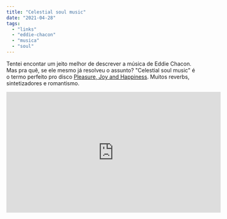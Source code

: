 ```yaml
---
title: "Celestial soul music"
date: "2021-04-28"
tags: 
  - "links"
  - "eddie-chacon"
  - "musica"
  - "soul"
---
```


Tentei encontar um jeito melhor de descrever a música de Eddie Chacon. Mas pra quê, se ele mesmo já resolveu o assunto? "Celestial soul music" é o termo perfeito pro disco [Pleasure, Joy and Happiness](https://eddiechaconofficial.bandcamp.com/album/pleasure-joy-and-happiness). Muitos reverbs, sintetizadores e romantismo.

<iframe title="YouTube video player" src="https://www.youtube.com/embed/WAgdiE1AP3M" width="560" height="315" frameborder="0" allowfullscreen="allowfullscreen"></iframe>
